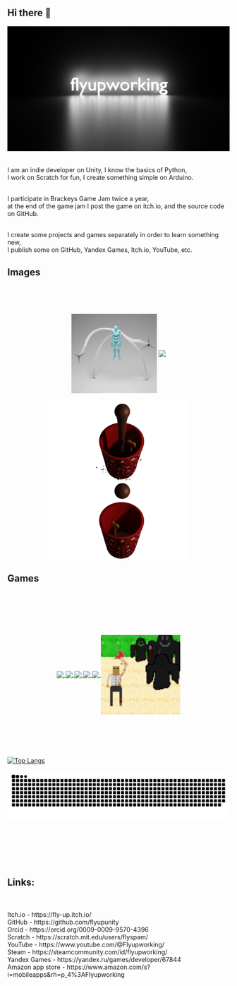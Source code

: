 ## Hi there 👋

<p align="center">
  <img src="blender-02_2.1mb.png"/>
</p>


<br>I am an indie developer on Unity, I know the basics of Python, 
<br>I work on Scratch for fun, I create something simple on Arduino.

<br>I participate in Brackeys Game Jam twice a year,
<br>at the end of the game jam I post the game on itch.io, and the source code on GitHub.

<br>I create some projects and games separately in order to learn something new,
<br>I publish some on GitHub, Yandex Games, Itch.io, YouTube, etc.


<!--# My works-->

## Images
<br><br><br>

<div align="center">
  <img align="center" src="0.3.png" height="180em"/>
  <img align="center" src="Landscape000.png" height="180em"/>
</div>
<br>
<div align="center">
  <img align="center" src="ezgif-1-d4a7592fb4.gif" height="180em"/>
  <img align="center" src="gifmaker_me.gif" height="180em"/>
</div>




## Games
<br><br><br><br><br>

<div align="center">
  <a href="https://yandex.ru/games/app/270831" target="_blank">
    <img align="center" src="https://avatars.mds.yandex.net/get-games/11385414/2a0000018bfc85d7564366cb720982edf6b4/cover1" height="180em" />
  </a>
  
  <a href="https://fly-up.itch.io/far-from-the-light" target="_blank">
    <img align="center" src="https://img.itch.zone/aW1nLzE1MjYxMTMyLmpwZw==/original/UipwAF.jpg" height="180em" />
  </a>
  
  <a href="https://fly-up.itch.io/mitan" target="_blank">
    <img align="center" src="https://img.itch.zone/aW1nLzEzMjQ1ODEwLnBuZw==/original/gUkzTL.png" height="180em" />
  </a>

  <a href="https://fly-up.itch.io/life-of-dandelion" target="_blank">
    <img align="center" src="https://img.itch.zone/aW1nLzExMzY4NjE3LmpwZw==/original/BIgIMU.jpg" height="180em" />
  </a>
  
  <a href="https://fly-up.itch.io/sea-of-predators" target="_blank">
    <img align="center" src="https://img.itch.zone/aW1nLzEzMDg2MDc5LnBuZw==/original/Sqo4%2B7.png" height="180em" />
  </a>
  
  <a href="https://fly-up.itch.io/you-are-not-alone" target="_blank">
    <img align="center" src="Image_for_programm.png" height="180em" />
  </a>
  
</div>

<br><br><br><br>

[![Top Langs](https://github-readme-stats.vercel.app/api/top-langs/?username=flyupunity&layout=compact&theme=dark)](https://github.com/anuraghazra/github-readme-stats)

<picture>
  <source
    media="(prefers-color-scheme: dark)"
    srcset="https://raw.githubusercontent.com/platane/snk/output/github-contribution-grid-snake-dark.svg"
  />
  <source
    media="(prefers-color-scheme: light)"
    srcset="https://raw.githubusercontent.com/platane/snk/output/github-contribution-grid-snake.svg"
  />
  <img
    alt="github contribution grid snake animation"
    src="https://raw.githubusercontent.com/platane/snk/output/github-contribution-grid-snake.svg"
  />
</picture>

<br><br><br><br><br>
## Links:
<br>
<br>Itch.io - https://fly-up.itch.io/ 
<br>GitHub - https://github.com/flyupunity 
<br>Orcid - https://orcid.org/0009-0009-9570-4396 
<br>Scratch - https://scratch.mit.edu/users/flyspam/ 
<br>YouTube - https://www.youtube.com/@Flyupworking/ 
<br>Steam - https://steamcommunity.com/id/flyupworking/ 
<br>Yandex Games - https://yandex.ru/games/developer/67844 
<br>Amazon app store - https://www.amazon.com/s?i=mobileapps&rh=p_4%3AFlyupworking


<!--Я indie разработчик на Unity, знаю основу Python, по приколу работаю на Scratch, создаю что-то простое на Arduino.

 2 раза в год участвую в Brackeys Game Jam в конце геймджема я выкладываю игру на itch.io(https://fly-up.itch.io/), а исходный код на GitHub(https://github.com/flyupunity). 

Отдельно создаю некоторые проекты и игры для того чтобы научиться чему то новому, некоторые я публикую на GitHub, Yandex Games, Itch.io, YouTube и т.д.


Itch.io - https://fly-up.itch.io/
GitHub - https://github.com/flyupunity
Orcid - https://orcid.org/0009-0009-9570-4396
Scratch - https://scratch.mit.edu/users/flyspam/
YouTube - https://www.youtube.com/@Flyupworking/
Steam  - https://steamcommunity.com/id/flyupworking/
Yandex Games - https://yandex.ru/games/developer/67844
Amazon app store - https://www.amazon.com/s?i=mobileapps&rh=p_4%3AFlyupworking--!>



<!--
**flyupunity/flyupunity** is a ✨ _special_ ✨ repository because its `README.md` (this file) appears on your GitHub profile.

Here are some ideas to get you started:

- 🔭 I’m currently working on ...
- 🌱 I’m currently learning ...
- 👯 I’m looking to collaborate on ...
- 🤔 I’m looking for help with ...
- 💬 Ask me about ...
- 📫 How to reach me: ...
- 😄 Pronouns: ...
- ⚡ Fun fact: ...
-->
